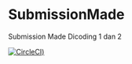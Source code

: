 # SubmissionMade
Submission Made Dicoding 1 dan 2

[![CircleCI](https://circleci.com/gh/Nauvalps/SubmissionMade/tree/master.svg?style=svg))](https://circleci.com/gh/Nauvalps/SubmissionMade/tree/master)

